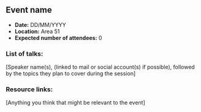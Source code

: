 ## Event name

 - **Date:** DD/MM/YYYY
 - **Location:** Area 51
 - **Expected number of attendees:** 0

### List of talks:

[Speaker name(s), (linked to mail or social account(s) if possible), followed by the topics they plan to cover during the session]

### Resource links:

[Anything you think that might be relevant to the event]
